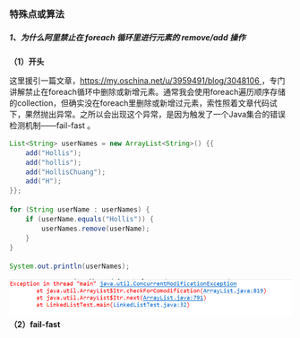 ### 特殊点或算法

##### 1、为什么阿里禁止在 foreach 循环里进行元素的 remove/add 操作

**（1）开头**

这里援引一篇文章，[https://my.oschina.net/u/3959491/blog/3048106 ](https://my.oschina.net/u/3959491/blog/3048106)，专门讲解禁止在foreach循环中删除或新增元素。通常我会使用foreach遍历顺序存储的collection，但确实没在foreach里删除或新增过元素，索性照着文章代码试下，果然抛出异常。之所以会出现这个异常，是因为触发了一个Java集合的错误检测机制——fail-fast 。

```java
List<String> userNames = new ArrayList<String>() {{
    add("Hollis");
    add("hollis");
    add("HollisChuang");
    add("H");
}};

for (String userName : userNames) {
    if (userName.equals("Hollis")) {
        userNames.remove(userName);
    }
}

System.out.println(userNames);
```

![](/assets/foreach删除元素报错.png)**（2）fail-fast**



